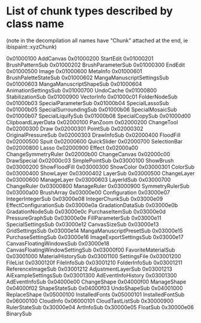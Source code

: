 # List of chunk types described by class name

(note in the decompilation all names have "Chunk" attached at the end, ie ibispaint::xyzChunk)

0x01000100 AddCanvas
0x01000200 StartEdit
0x01000201 BrushPatternSub
0x01000202 BrushParameterSub
0x01000300 EndEdit
0x01000500 Image
0x01000600 MetaInfo
0x01000601 BrushPaletteStateSub
0x01000602 MangaManuscriptSettingsSub
0x01000603 MangaManuscriptShapeSub
0x01000604 AnimationSettingsSub
0x01000700 UndoCache
0x01000800 StabilizationSub
0x01000900 VectorInfo
0x01000c01 FolderNodeSub
0x01000b03 SpecialParameterSub
0x01000b04 SpecialLassoSub
0x01000b05 SpecialSurroundingSub
0x01000b06 SpecialMosaicSub
0x01000b07 SpecialLiquifySub
0x01000b08 SpecialCopySub
0x01000d00 ClipboardLayerData
0x02000100 PanZoom
0x02000200 ChangeTool
0x02000300 Draw
0x02000301 PointSub
0x02000302 OriginalPressureSub
0x02000303 DrawInfoSub
0x02000400 FloodFill
0x02000500 Spuit
0x02000600 QuickSlider
0x02000700 SelectionBar
0x02000800 Lasso
0x02000900 Effect
0x02000a00 ChangeSymmetryRuler
0x02000b00 ChangeCanvas
0x02000c00 DrawSpecial
0x02000c03 SimplePointSub
0x03000100 ShowBrush
0x03000200 ShowFloodFill
0x03000300 ShowColor
0x03000301 ColorSub
0x03000400 ShowLayer
0x03000402 LayerSub
0x03000500 ChangeLayer
0x03000600 ManageLayer
0x03000603 LayerIdSub
0x03000700 ChangeRuler
0x03000800 ManageRuler
0x03000900 SymmetryRulerSub
0x03000a00 BrushArray
0x03000e00 Configuration
0x03000e07 IntegerIntegerSub
0x03000e08 IntegerChunkSub
0x03000e09 EffectConfigurationSub
0x03000e0a GradationDataSub
0x03000e0b GradationNodeSub
0x03000e0c PurchaseItemSub
0x03000e0d PressureGraphSub
0x03000e0e FillParameterSub
0x03000e11 SpecialSettingsSub
0x03000e12 CanvasSizeSub
0x03000e13 GridSettingsSub
0x03000e14 MangaManuscriptPresetSub
0x03000e15 PurchaseSettingSub
0x03000e16 ImageExportSettingsSub
0x03000e17 CanvasFloatingWindowsSub
0x03000e18 CanvasFloatingWindowSettingSub
0x03000f00 FavoriteMaterialSub
0x03001000 MaterialHistorySub
0x03001100 SettingsFile
0x03001200 FileList
0x0300120f FileInfoSub
0x03001210 FolderInfoSub
0x03001211 ReferenceImageSub
0x03001212 AdjustmentLayerSub
0x03001213 AiExampleSettingsSub
0x03001300 AdEventInfoHistory
0x03001300 AdEventInfoSub
0x04000e00 ChangeShape
0x04000f00 ManageShape
0x04000f02 ShapeStateSub
0x04000f03 UndoShapeSub
0x04001000 ReplaceShape
0x05000100 InstalledFonts
0x05000101 InstalledFontSub
0x06000100 CloudInfo
0x06000101 CloudTastListSub
0x30000900 RulerStateSub
0x30000e04 ArtInfoSub
0x30000e05 FloatSub
0x30000e06 BinarySub
